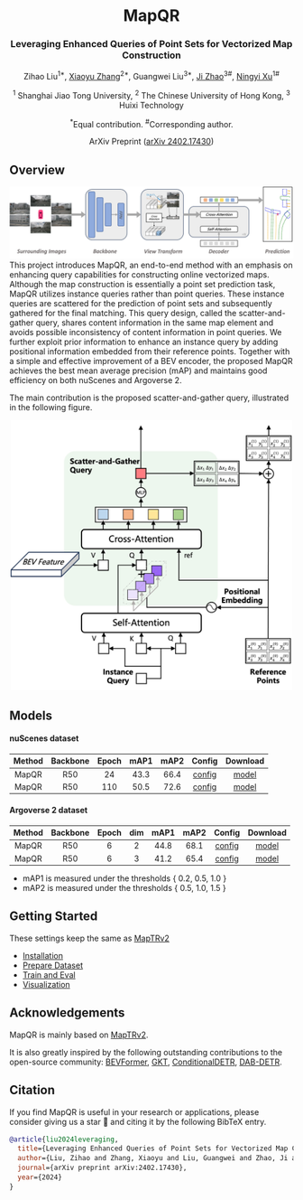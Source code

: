 <div align="center">
<h1>MapQR</h1>
<h3>Leveraging Enhanced Queries of Point Sets for Vectorized Map Construction</h3>

Zihao Liu<sup>1*</sup>, 
[Xiaoyu Zhang](https://scholar.google.com/citations?hl=zh-CN&user=GUbdeFsAAAAJ&view_op=list_works&sortby=pubdate)<sup>2*</sup>, 
Guangwei Liu<sup>3*</sup>,
[Ji Zhao](https://sites.google.com/site/drjizhao/)<sup>3#</sup>,
[Ningyi Xu](http://www.qingyuan.sjtu.edu.cn/a/xu-ning-yi-1.html)<sup>1#</sup>

<sup>1</sup> Shanghai Jiao Tong University, 
<sup>2</sup> The Chinese University of Hong Kong, 
<sup>3</sup> Huixi Technology

<sup>*</sup>Equal contribution. <sup>#</sup>Corresponding author.

ArXiv Preprint ([arXiv 2402.17430](https://arxiv.org/abs/2402.17430))

</div>

## Overview
![pipeline](assets/pipeline.jpg "pipeline")
This project introduces MapQR, an end-to-end method with an emphasis on enhancing query capabilities for constructing online vectorized maps.
Although the map construction is essentially a point set prediction task, MapQR utilizes instance queries rather than point queries. 
These instance queries are scattered for the prediction of point sets and subsequently gathered for the final matching. 
This query design, called the scatter-and-gather query, shares content information in the same map element and avoids possible inconsistency
of content information in point queries. 
We further exploit prior information to enhance an instance query by adding positional information embedded from their reference points. 
Together with a simple and effective improvement of a BEV encoder, the proposed MapQR achieves the best mean average precision (mAP) and maintains good efficiency on both nuScenes and Argoverse 2. 

The main contribution is the proposed scatter-and-gather query, illustrated in the following figure.
<div  align="center"> 
<img src="assets/decoder.jpg" width = "500">
</div>

## Models

#### nuScenes dataset

| Method  | Backbone | Epoch | mAP1 | mAP2 |                         Config                          |                                                                   Download                                                                   |
|:-------:|:--------:|:-----:|:----:|:----:|:-------------------------------------------------------:|:--------------------------------------------------------------------------------------------------------------------------------------------:|
|  MapQR  |   R50    |  24   | 43.3 | 66.4 | [config](projects/configs/mapqr/mapqr_nusc_r50_24ep.py) | [model](https://mycuhk-my.sharepoint.com/:u:/g/personal/1155168294_link_cuhk_edu_hk/EXrwWu0yvz5Ap_aU9FFb4x8BahsKfdFgYW7TgnpsIKho2Q?e=s2CnGT) |
|  MapQR  |   R50    |  110  | 50.5 | 72.6 | [config](projects/configs/mapqr/mapqr_nusc_r50_24ep.py) | [model](https://mycuhk-my.sharepoint.com/:u:/g/personal/1155168294_link_cuhk_edu_hk/EV-zT_ZOIaNEvOCMNuEqjIAB2GnV8HzR-cfskRmdOJcBPQ?e=uOefF4) |

#### Argoverse 2 dataset

| Method  | Backbone | Epoch | dim  | mAP1 | mAP2 |                         Config                          |                                                                   Download                                                                   |
|:-------:|:--------:|:-----:|:----:|:----:|:----:|:-------------------------------------------------------:|:--------------------------------------------------------------------------------------------------------------------------------------------:|
|  MapQR  |   R50    |   6   |  2   | 44.8 | 68.1 | [config](projects/configs/mapqr/mapqr_av2_r50_6ep.py) | [model](https://mycuhk-my.sharepoint.com/:u:/g/personal/1155168294_link_cuhk_edu_hk/EanLLdOtaTZLkE-aKrSy-VcB5Vh4mxfERRtno7qi4efIUg?e=ISTrRn) |
|  MapQR  |   R50    |   6   |  3   | 41.2 | 65.4 | [config](projects/configs/mapqr/mapqr_av2_3d_r50_6ep.py) | [model](https://mycuhk-my.sharepoint.com/:u:/g/personal/1155168294_link_cuhk_edu_hk/EXXCw8AnArtDl7-1lWHh_1ABBwob12MeIfLEzQOPr2MpZg?e=2vXhWl) |



- mAP1 is measured under the thresholds { 0.2, 0.5, 1.0 }
- mAP2 is measured under the thresholds { 0.5, 1.0, 1.5 }

## Getting Started
These settings keep the same as [MapTRv2](https://github.com/hustvl/MapTR/tree/maptrv2)
- [Installation](docs/install.md)
- [Prepare Dataset](docs/prepare_dataset.md)
- [Train and Eval](docs/train_eval.md)
- [Visualization](docs/visualization.md)


## Acknowledgements

MapQR is mainly based on [MapTRv2](https://github.com/hustvl/MapTR/tree/maptrv2). 

It is also greatly inspired by the following outstanding contributions to the open-source community:
[BEVFormer](https://github.com/fundamentalvision/BEVFormer),
[GKT](https://github.com/hustvl/GKT), 
[ConditionalDETR](https://github.com/Atten4Vis/ConditionalDETR),
[DAB-DETR](https://github.com/IDEA-Research/DAB-DETR).

## Citation
If you find MapQR is useful in your research or applications, 
please consider giving us a star 🌟 and citing it by the following BibTeX entry.
```bibtex
@article{liu2024leveraging,
  title={Leveraging Enhanced Queries of Point Sets for Vectorized Map Construction},
  author={Liu, Zihao and Zhang, Xiaoyu and Liu, Guangwei and Zhao, Ji and Xu, Ningyi},
  journal={arXiv preprint arXiv:2402.17430},
  year={2024}
}
```
